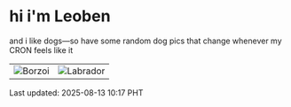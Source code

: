 # hi i'm Leoben

and i like dogs—so have some random dog pics that change whenever my CRON feels like it

|  |  |
|--------|----------|
| ![Borzoi](https://random-dog-vercel.vercel.app/api/random-borzoi?v=1755051449) | ![Labrador](https://random-dog-vercel.vercel.app/api/random-labrador?v=1755051449) |

Last updated: 2025-08-13 10:17 PHT
